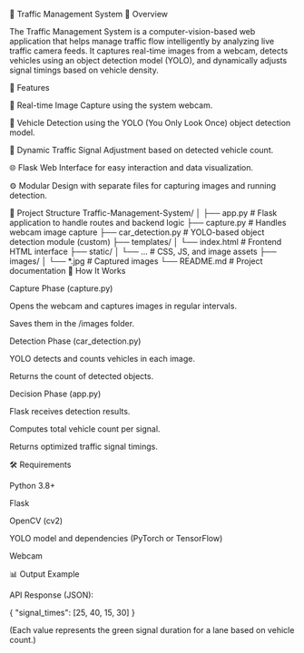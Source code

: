 🚦 Traffic Management System
📖 Overview

The Traffic Management System is a computer-vision-based web application that helps manage traffic flow intelligently by analyzing live traffic camera feeds. It captures real-time images from a webcam, detects vehicles using an object detection model (YOLO), and dynamically adjusts signal timings based on vehicle density.

🧩 Features

🎥 Real-time Image Capture using the system webcam.

🤖 Vehicle Detection using the YOLO (You Only Look Once) object detection model.

🚗 Dynamic Traffic Signal Adjustment based on detected vehicle count.

🌐 Flask Web Interface for easy interaction and data visualization.

⚙️ Modular Design with separate files for capturing images and running detection.

📂 Project Structure
Traffic-Management-System/
│
├── app.py                # Flask application to handle routes and backend logic
├── capture.py            # Handles webcam image capture
├── car_detection.py      # YOLO-based object detection module (custom)
├── templates/
│   └── index.html        # Frontend HTML interface
├── static/
│   └── ...               # CSS, JS, and image assets
├── images/
│   └── *.jpg             # Captured images
└── README.md             # Project documentation
🧠 How It Works

Capture Phase (capture.py)

Opens the webcam and captures images in regular intervals.

Saves them in the /images folder.

Detection Phase (car_detection.py)

YOLO detects and counts vehicles in each image.

Returns the count of detected objects.

Decision Phase (app.py)

Flask receives detection results.

Computes total vehicle count per signal.

Returns optimized traffic signal timings.

🛠️ Requirements

Python 3.8+

Flask

OpenCV (cv2)

YOLO model and dependencies (PyTorch or TensorFlow)

Webcam

📊 Output Example

API Response (JSON):

{
  "signal_times": [25, 40, 15, 30]
}


(Each value represents the green signal duration for a lane based on vehicle count.)

